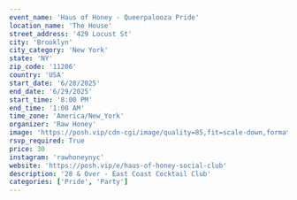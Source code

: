 ```yaml
---
event_name: 'Haus of Honey - Queerpalooza Pride'
location_name: 'The House'
street_address: '429 Locust St'
city: 'Brooklyn'
city_category: 'New York'
state: 'NY'
zip_code: '11206'
country: 'USA'
start_date: '6/28/2025'
end_date: '6/29/2025'
start_time: '8:00 PM'
end_time: '1:00 AM'
time_zone: 'America/New_York'
organizer: 'Raw Honey'
image: 'https://posh.vip/cdn-cgi/image/quality=85,fit=scale-down,format=webp,width=1920/https://posh-images-alts-production.s3.amazonaws.com/6845e4816f3363559c3ba16b/1000x1250.webp'
rsvp_required: True
price: 30
instagram: 'rawhoneynyc'
website: 'https://posh.vip/e/haus-of-honey-social-club'
description: '28 & Over - East Coast Cocktail Club'
categories: ['Pride', 'Party']
---
```

